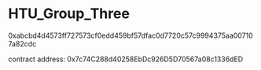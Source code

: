 # HTU_Group_Three
0xabcbd4d4573ff727573cf0edd459bf57dfac0d7720c57c9994375aa007107a82cdc

contract address: 0x7c74C288d40258EbDc926D5D70567a08c1336dED